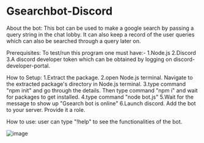 # Gsearchbot-Discord

About the bot:
This bot can be used to make a google search by passing a query string in the chat lobby. It can also keep a record of the user queries which can also be searched through a query later on.

Prerequisites:
To test/run this program one must have:-
1.Node.js
2.Discord
3.A discord developer token which can be obtained by logging on discord-developer-portal.

How to Setup:
1.Extract the package.
2.open Node.js terminal. Navigate to the extracted package's directory in Node.js terminal.
3.type command "npm init" and go through the details. Then type command "npm i" and wait for packages to get installed.
4.type command "node bot.js"
5.Wait for the message to show up "Gsearch bot is online"
6.Launch discord. Add the bot to your server. Provide it a role.

How to use:
user can type "!help" to see the functionalities of the bot.

![image](https://user-images.githubusercontent.com/33172323/96592357-eef91e80-1305-11eb-821e-fe02a522e906.png)
